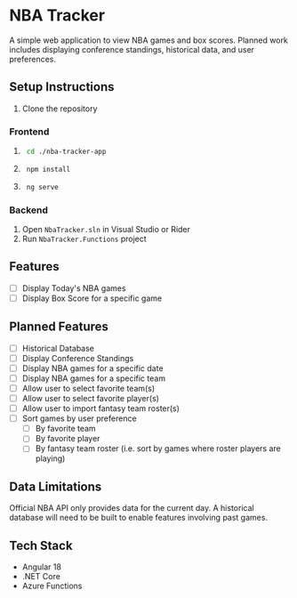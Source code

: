 # NBA Tracker

A simple web application to view NBA games and box scores. Planned work includes displaying conference standings, historical data, and user preferences.

## Setup Instructions
1. Clone the repository

### Frontend
1. ```bash 
    cd ./nba-tracker-app
    ```
2. ```bash
    npm install
    ```
3. ```bash
    ng serve
    ```
### Backend
1. Open `NbaTracker.sln` in Visual Studio or Rider
2. Run `NbaTracker.Functions` project

## Features
- [ ] Display Today's NBA games
- [ ] Display Box Score for a specific game

## Planned Features
- [ ] Historical Database
- [ ] Display Conference Standings
- [ ] Display NBA games for a specific date
- [ ] Display NBA games for a specific team
- [ ] Allow user to select favorite team(s)
- [ ] Allow user to select favorite player(s)
- [ ] Allow user to import fantasy team roster(s)
- [ ] Sort games by user preference
  - [ ] By favorite team
  - [ ] By favorite player
  - [ ] By fantasy team roster (i.e. sort by games where roster players are playing)

## Data Limitations
Official NBA API only provides data for the current day. 
A historical database will need to be built to enable features involving past games.

## Tech Stack
- Angular 18
- .NET Core
- Azure Functions
